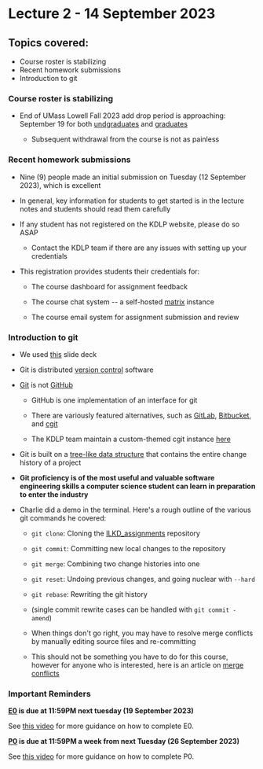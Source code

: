 # Lecture 2 - 14 September 2023

## Topics covered:

* Course roster is stabilizing
* Recent homework submissions
* Introduction to git

### Course roster is stabilizing

* End of UMass Lowell Fall 2023 add drop period is approaching: September 19 for both
[undgraduates](https://www.uml.edu/registrar/calendars/2023-fall-undergrad.aspx) and
[graduates](https://www.uml.edu/registrar/calendars/2023-fall-grad.aspx)

    * Subsequent withdrawal from the course is not as painless

### Recent homework submissions

* Nine (9) people made an initial submission on Tuesday (12 September 2023), which is excellent

* In general, key information for students to get started is in the lecture notes and students
should read them carefully

* If any student has not registered on the KDLP website, please do so ASAP

    * Contact the KDLP team if there are any issues with setting up your credentials

* This registration provides students their credentials for:

    * The course dashboard for assignment feedback

    * The course chat system -- a self-hosted [matrix](https://matrix.org) instance

    * The course email system for assignment submission and review

### Introduction to git

* We used [this](https://kdlp.underground.software/course/slides/git.html) slide deck

* Git is distributed [version control](https://en.wikipedia.org/wiki/Version_control) software

* [Git](https://git-scm.com/) is not [GitHub](https://github.com)

    * GitHub is one implementation of an interface for git

    * There are variously featured alternatives, such as [GitLab](https://gitlab.com/), [Bitbucket](https://bitbucket.org/), and [cgit](https://git.zx2c4.com/cgit/)

    * The KDLP team maintain a custom-themed cgit instance [here](https://kdlp.underground.software/cgit)

* Git is built on a [tree-like data structure](https://en.wikipedia.org/wiki/Tree_(data_structure)) that contains the entire change history of a project

* **Git proficiency is of the most useful and valuable software engineering skills a computer science student can learn in preparation to enter the industry**

* Charlie did a demo in the terminal. Here's a rough outline of the various git commands he covered:

    * `git clone`: Cloning the [ILKD_assignments](https://kdlp.underground.software/cgit/ILKD_assignments/) repository

    * `git commit`: Committing new local changes to the repository

    * `git merge`: Combining two change histories into one

    * `git reset`: Undoing previous changes, and going nuclear with `--hard`

    * `git rebase`: Rewriting the git history

    * (single commit rewrite cases can be handled with `git commit -amend`)

    * When things don't go right, you may have to resolve merge conflicts by manually editing source files and re-committing

    * This should not be something you have to do for this course, however for anyone who is interested, here is an article on [merge conflicts](https://css-tricks.com/merge-conflicts-what-they-are-and-how-to-deal-with-them/)

### Important Reminders

**[E0](https://kdlp.underground.software/course/fall2023/assignments/E0.html) is due at 11:59PM next tuesday (19 September 2023)**

See [this video](https://www.youtube.com/watch?v=zYB72Rnz3TA) for more guidance on how to complete E0.

**[P0](https://kdlp.underground.software/course/fall2023/assignments/P0.html) is due at 11:59PM a week from next Tuesday (26 September 2023)**

See [this video](https://www.youtube.com/watch?v=JqljsuVaUIU) for more guidance on how to complete P0.
